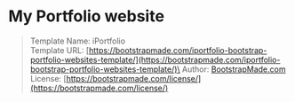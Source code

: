 # My Portfolio website


> Template Name: iPortfolio\
> Template URL: [https://bootstrapmade.com/iportfolio-bootstrap-portfolio-websites-template/](https://bootstrapmade.com/iportfolio-bootstrap-portfolio-websites-template/)\
> Author: [BootstrapMade.com](https://bootstrapmade.com)\
> License: [https://bootstrapmade.com/license/](https://bootstrapmade.com/license/)
